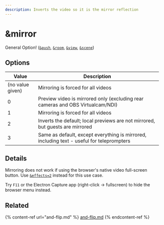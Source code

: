 ```yaml
---
description: Inverts the video so it is the mirror reflection
---
```


# \&mirror

General Option! ([`&push`](../../source-settings/push.md), [`&room`](../../general-settings/room.md), [`&view`](../view-parameters/view.md), [`&scene`](../view-parameters/scene.md))

## Options

| Value            | Description                                                                               |
| ---------------- | ----------------------------------------------------------------------------------------- |
| (no value given) | Mirroring is forced for all videos                                                        |
| 0                | Preview video is mirrored only (excluding rear cameras and OBS Virtualcam/NDI)            |
| 1                | Mirroring is forced for all videos                                                        |
| 2                | Inverts the default; local previews are not mirrored, but guests are mirrored             |
| 3                | Same as default, except everything is mirrored, including text - useful for teleprompters |

## Details

Mirroring does not work if using the browser's native video full-screen button. Use [`&effects=2`](../../source-settings/effects.md) instead for this use case.

Try `F11` or the Electron Capture app (right-click → fullscreen) to hide the browser menu instead.

## Related

{% content-ref url="and-flip.md" %}
[and-flip.md](and-flip.md)
{% endcontent-ref %}
